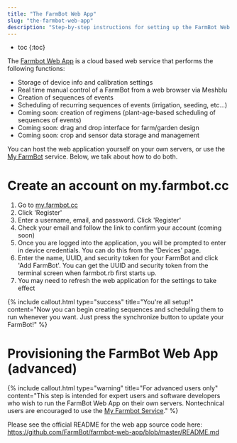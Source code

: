 ```yaml
---
title: "The FarmBot Web App"
slug: "the-farmbot-web-app"
description: "Step-by-step instructions for setting up the FarmBot Web App"
---
```


* toc
{:toc}

The [Farmbot Web App](https://github.com/FarmBot/farmbot-web-app) is a cloud based web service that performs the following functions:

 * Storage of device info and calibration settings
 * Real time manual control of a FarmBot from a web browser via Meshblu
 * Creation of sequences of events
 * Scheduling of recurring sequences of events (irrigation, seeding, etc...)
 * Coming soon: creation of regimens (plant-age-based scheduling of sequences of events)
 * Coming soon: drag and drop interface for farm/garden design
 * Coming soon: crop and sensor data storage and management

You can host the web application yourself on your own servers, or use the [My FarmBot](http://my.farmbot.cc) service. Below, we talk about how to do both.

# Create an account on my.farmbot.cc

1. Go to [my.farmbot.cc](http://my.farmbot.cc)
2. Click 'Register'
3. Enter a username, email, and password. Click 'Register'
4. Check your email and follow the link to confirm your account (coming soon)
5. Once you are logged into the application, you will be prompted to enter in device credentials. You can do this from the 'Devices' page.
6. Enter the name, UUID, and security token for your FarmBot and click 'Add FarmBot'. You can get the UUID and security token from the terminal screen when farmbot.rb first starts up.
7. You may need to refresh the web application for the settings to take effect

{%
include callout.html
type="success"
title="You're all setup!"
content="Now you can begin creating sequences and scheduling them to run whenever you want. Just press the synchronize button to update your FarmBot!"
%}



# Provisioning the FarmBot Web App (advanced)



{%
include callout.html
type="warning"
title="For advanced users only"
content="This step is intended for expert users and software developers who wish to run the FarmBot Web App on their own servers. Nontechnical users are encouraged to use the [My Farmbot Service](http://my.farmbot.cc)."
%}

Please see the official README for the web app source code here: https://github.com/FarmBot/farmbot-web-app/blob/master/README.md

